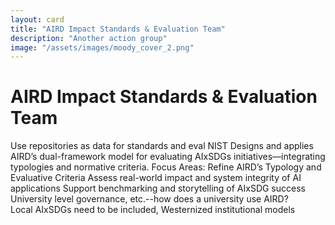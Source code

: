 ```yaml
---
layout: card
title: "AIRD Impact Standards & Evaluation Team"
description: "Another action group"
image: "/assets/images/moody_cover_2.png"
---
```

# AIRD Impact Standards & Evaluation Team
Use repositories as data for standards and eval
NIST 
Designs and applies AIRD’s dual-framework model for evaluating AIxSDGs initiatives—integrating typologies and normative criteria.
Focus Areas:
Refine AIRD’s Typology and Evaluative Criteria
Assess real-world impact and system integrity of AI applications
Support benchmarking and storytelling of AIxSDG success
University level governance, etc.--how does a university use AIRD?  
Local AIxSDGs need to be included, Westernized institutional models
